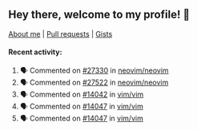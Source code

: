 ## Hey there, welcome to my profile! 👋

[About me](https://seandewar.github.io/)
 | [Pull requests](https://github.com/search?p=1&q=author%3Aseandewar+is%3Apr)
 | [Gists](https://gist.github.com/seandewar)

#### Recent activity:

<!--START_SECTION:activity-->
1. 🗣 Commented on [#27330](https://github.com/neovim/neovim/pull/27330#issuecomment-1955182091) in [neovim/neovim](https://github.com/neovim/neovim)
2. 🗣 Commented on [#27522](https://github.com/neovim/neovim/pull/27522#issuecomment-1951470108) in [neovim/neovim](https://github.com/neovim/neovim)
3. 🗣 Commented on [#14042](https://github.com/vim/vim/pull/14042#issuecomment-1950272214) in [vim/vim](https://github.com/vim/vim)
4. 🗣 Commented on [#14047](https://github.com/vim/vim/issues/14047#issuecomment-1949649192) in [vim/vim](https://github.com/vim/vim)
5. 🗣 Commented on [#14047](https://github.com/vim/vim/issues/14047#issuecomment-1949633828) in [vim/vim](https://github.com/vim/vim)
<!--END_SECTION:activity-->
